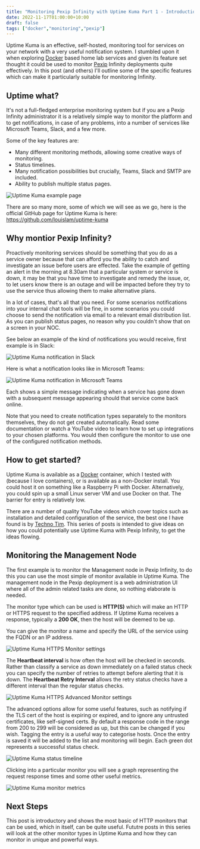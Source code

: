 ```yaml
---
title: "Monitoring Pexip Infinity with Uptime Kuma Part 1 - Introduction"
date: 2022-11-17T01:00:00+10:00
draft: false
tags: ["docker","monitoring","pexip"]
---
```


Uptime Kuma is an effective, self-hosted, monitoring tool for services on your network with a very useful notification system. I stumbled upon it when exploring [Docker](https://docker.com) based home lab services and given its feature set thought it could be used to monitor [Pexip](https://www.pexip.com) Infinity deployments quite effectively. In this post (and others) I'll outline some of the specific features which can make it particularly suitable for monitoring Infinity.

## Uptime what?
It's not a full-fledged enterprise monitoring system but if you are a Pexip Infinity administrator it is a relatively simple way to monitor the platform and to get notifications, in case of any problems, into a number of services like Microsoft Teams, Slack, and a few more.

Some of the key features are:
- Many different monitoring methods, allowing some creative ways of monitoring.
- Status timelines.
- Many notification possibilities but crucially, Teams, Slack and SMTP are included.
- Ability to publish multiple status pages.

![Uptime Kuma example page](/post/2022-uptimekuma-pt1/example-entry.png#center "Uptime Kuma example page")

There are so many more, some of which we will see as we go, here is the official GitHub page for Uptime Kuma is here: https://github.com/louislam/uptime-kuma

## Why montior Pexip Infinity?
Proactively monitoring services should be something that you do as a service owner because that can afford you the ability to catch and investigate an issue before users are effected. Take the example of getting an alert in the morning at 8.30am that a particular system or service is down, it may be that you have time to investigate and remedy the issue, or, to let users know there is an outage and will be impacted before they try to use the service thus allowing them to make alternative plans.

In a lot of cases, that's all that you need. For some scenarios notifications into your internal chat tools will be fine, in some scenarios you could choose to send the notification via email to a relevant email distribution list. As you can publish status pages, no reason why you couldn't show that on a screen in your NOC.

See below an example of the kind of notifications you would receive, first example is in Slack:

![Uptime Kuma notification in Slack](/post/2022-uptimekuma-pt1/slack-notification1.png#center "Uptime Kuma notification in Slack")

Here is what a notification looks like in Microsoft Teams:

![Uptime Kuma notification in Microsoft Teams](/post/2022-uptimekuma-pt1/teams-notification1.png#center "Uptime Kuma notification in Microsoft Teams")

Each shows a simple message indicating when a service has gone down with a subsequent message appearing should that service come back online.

Note that you need to create notification types separately to the monitors themselves, they do not get created automatically. Read some documentation or watch a YouTube video to learn how to set up integrations to your chosen platforms. You would then configure the monitor to use one of the configured notification methods.

## How to get started?
Uptime Kuma is available as a [Docker](https://www.docker.com/) container, which I tested with (because I love containers), or is available as a non-Docker install. You could host it on something like a Raspberry Pi with Docker. Alternatively, you could spin up a small Linux server VM and use Docker on that. The barrier for entry is relatively low.

There are a number of quality YouTube videos which cover topics such as installation and detailed configuration of the service, the best one I have found is by [Techno Tim](https://youtu.be/r_A5NKkAqZM). This series of posts is intended to give ideas on how you could potentially use Uptime Kuma with Pexip Infinity, to get the ideas flowing.

## Monitoring the Management Node
The first example is to monitor the Management node in Pexip Infinity, to do this you can use the most simple of monitor available in Uptime Kuma. The management node in the Pexip deployment is a web administration UI where all of the admin related tasks are done, so nothing elaborate is needed.

The monitor type which can be used is **HTTP(S)** which will make an HTTP or HTTPS request to the specified address. If Uptime Kuma receives a response, typically a **200 OK**, then the host will be deemed to be up.

You can give the monitor a name and specify the URL of the service using the FQDN or an IP address.

![Uptime Kuma HTTPS Monitor settings](/post/2022-uptimekuma-pt1/https-settings1.png#center "Uptime Kuma HTTPS Monitor settings")

The **Heartbeat interval** is how often the host will be checked in seconds. Rather than classify a service as down immediately on a failed status check you can specify the number of retries to attempt before alerting that it is down. The **Heartbeat Retry Interval** allows the retry status checks have a different interval than the regular status checks.

![Uptime Kuma HTTPS Advanced Monitor settings](/post/2022-uptimekuma-pt1/https-settings2-adv.png#center "Uptime Kuma HTTPS Advanced Monitor settings")

The advanced options allow for some useful features, such as notifying if the TLS cert of the host is expiring or expired, and to ignore any untrusted certificates, like self-signed certs. By default a response code in the range from 200 to 299 will be considered as up, but this can be changed if you wish. Tagging the entry is a useful way to categorise hosts. Once the entry is saved it will be added to the list and monitoring will begin. Each green dot represents a successful status check. 

![Uptime Kuma status timeline](/post/2022-uptimekuma-pt1/green-dots.png#center "Uptime Kuma status timeline")

Clicking into a particular monitor you will see a graph representing the request response times and some other useful metrics.

![Uptime Kuma monitor metrics](/post/2022-uptimekuma-pt1/https-metrics.png#center "Uptime Kuma monitor metrics")

## Next Steps

This post is introductory and shows the most basic of HTTP monitors that can be used, which in itself, can be quite useful. Fututre posts in this series will look at the other monitor types in Uptime Kuma and how they can monitor in unique and powerful ways.
